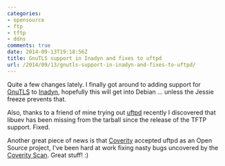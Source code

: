 ```yaml
---
categories:
- opensource
- ftp
- tftp
- ddns
comments: true
date: 2014-09-13T19:18:56Z
title: GnuTLS support in Inadyn and fixes to uftpd
url: /2014/09/13/gnutls-support-in-inadyn-and-fixes-to-uftpd/
---
```


Quite a few changes lately.  I finally got around to adding support
for [GnuTLS](http://www.gnutls.org) to [Inadyn](/inadyn.html),
hopefully this will get into Debian ... unless the Jessie freeze
prevents that.

Also, thanks to a friend of mine trying out [uftpd](/uftpd.html)
recently I discovered that libuev has been missing from the tarball
since the release of the TFTP support.  Fixed.

Another great piece of news is that
[Coverity](http://www.coverity.com/) accepted uftpd as an Open Source
project, I've been hard at work fixing nasty bugs uncovered by the
[Coverity Scan](https://scan.coverity.com/).  Great stuff! :)

